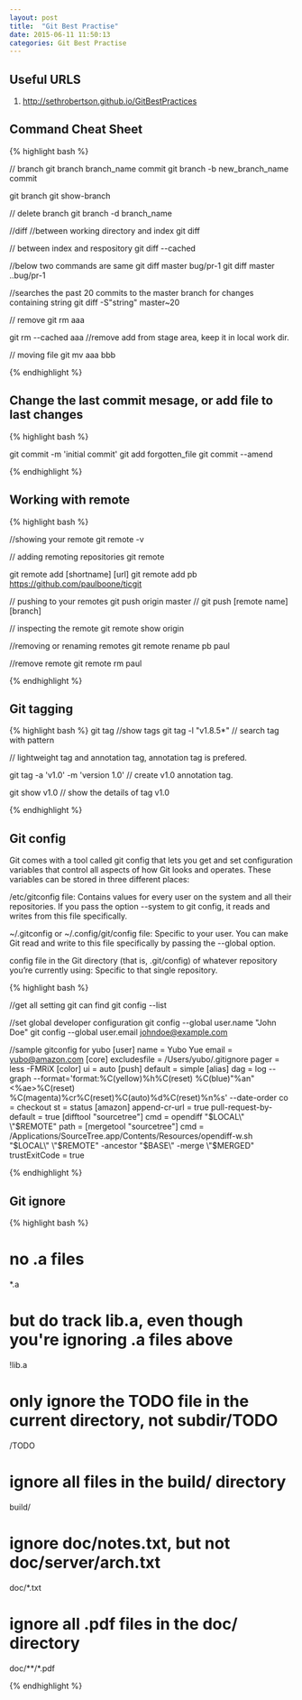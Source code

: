```yaml
---
layout: post
title:  "Git Best Practise"
date: 2015-06-11 11:50:13
categories: Git Best Practise
---
```


##

## Useful URLS
1. http://sethrobertson.github.io/GitBestPractices

## Command Cheat Sheet

{% highlight bash %}

// branch
git branch branch_name commit
git branch -b new_branch_name commit

git branch
git show-branch

// delete branch
git branch -d branch_name

//diff
//between working directory and index
git diff

// between index and respository
git diff --cached 

//below two commands are same
git diff master bug/pr-1
git diff master ..bug/pr-1

//searches the past 20 commits to the master branch for changes containing string
git diff -S"string" master~20




// remove
git rm aaa

git rm --cached aaa //remove add from stage area, keep it in local work dir.

// moving file
git mv aaa bbb 


{% endhighlight %}

## Change the last commit mesage, or add file to last changes

{% highlight bash %}

git commit -m 'initial commit'
git add forgotten_file
git commit --amend

{% endhighlight %}

## Working with remote

{% highlight bash %}

//showing your remote
git remote -v


// adding remoting repositories
git remote 

git remote add [shortname] [url]
git remote add pb https://github.com/paulboone/ticgit

// pushing to your remotes
git push origin master // git push [remote name] [branch]


// inspecting the remote
git remote show origin


//removing or renaming remotes
git remote rename pb paul

//remove remote
git remote rm paul

{% endhighlight %}

## Git tagging

{% highlight bash %}
git tag //show tags
git tag -l "v1.8.5*" // search tag with pattern


// lightweight tag and annotation tag, annotation tag is prefered.

git tag -a 'v1.0' -m 'version 1.0' // create v1.0 annotation tag.

git show v1.0 // show the details of tag v1.0


{% endhighlight %}

## Git config

Git comes with a tool called git config that lets you get and set configuration variables that control all aspects of how Git looks and operates. These variables can be stored in three different places:

/etc/gitconfig file: Contains values for every user on the system and all their repositories. If you pass the option --system to git config, it reads and writes from this file specifically.

~/.gitconfig or ~/.config/git/config file: Specific to your user. You can make Git read and write to this file specifically by passing the --global option.

config file in the Git directory (that is, .git/config) of whatever repository you’re currently using: Specific to that single repository.


{% highlight bash %}

//get all setting git can find
git config --list

//set global developer configuration
git config --global user.name "John Doe"
git config --global user.email johndoe@example.com


//sample gitconfig for yubo
[user]
	name = Yubo Yue
	email = yubo@amazon.com
[core]
	excludesfile = /Users/yubo/.gitignore
	pager = less -FMRiX
[color]
	ui = auto
[push]
	default = simple
[alias]
	dag = log --graph --format='format:%C(yellow)%h%C(reset) %C(blue)\"%an\" <%ae>%C(reset) %C(magenta)%cr%C(reset)%C(auto)%d%C(reset)%n%s' --date-order
    co = checkout
    st = status
[amazon]
	append-cr-url = true
	pull-request-by-default = true
[difftool "sourcetree"]
	cmd = opendiff \"$LOCAL\" \"$REMOTE\"
	path =
[mergetool "sourcetree"]
	cmd = /Applications/SourceTree.app/Contents/Resources/opendiff-w.sh \"$LOCAL\" \"$REMOTE\" -ancestor \"$BASE\" -merge \"$MERGED\"
	trustExitCode = true


{% endhighlight %}

## Git ignore

{% highlight bash %}

# no .a files
*.a

# but do track lib.a, even though you're ignoring .a files above
!lib.a

# only ignore the TODO file in the current directory, not subdir/TODO
/TODO

# ignore all files in the build/ directory
build/

# ignore doc/notes.txt, but not doc/server/arch.txt
doc/*.txt

# ignore all .pdf files in the doc/ directory
doc/**/*.pdf

{% endhighlight %}

